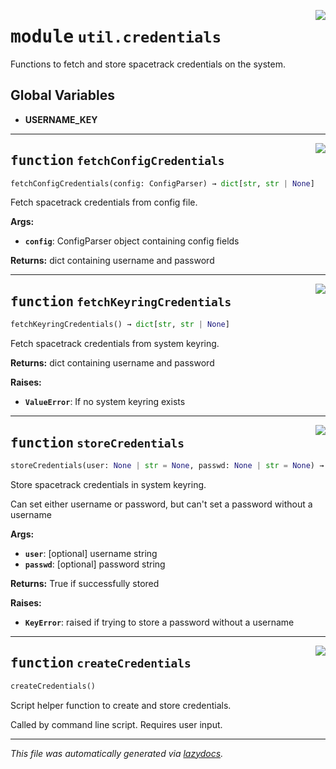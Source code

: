 <!-- markdownlint-disable -->

<a href="../spherapy/util/credentials.py#L0"><img align="right" style="float:right;" src="https://img.shields.io/badge/-source-cccccc?style=flat-square"></a>

# <kbd>module</kbd> `util.credentials`
Functions to fetch and store spacetrack credentials on the system. 

**Global Variables**
---------------
- **USERNAME_KEY**

---

<a href="../spherapy/util/credentials.py#L14"><img align="right" style="float:right;" src="https://img.shields.io/badge/-source-cccccc?style=flat-square"></a>

## <kbd>function</kbd> `fetchConfigCredentials`

```python
fetchConfigCredentials(config: ConfigParser) → dict[str, str | None]
```

Fetch spacetrack credentials from config file. 



**Args:**
 
 - <b>`config`</b>:  ConfigParser object containing config fields 



**Returns:**
 dict containing username and password 


---

<a href="../spherapy/util/credentials.py#L33"><img align="right" style="float:right;" src="https://img.shields.io/badge/-source-cccccc?style=flat-square"></a>

## <kbd>function</kbd> `fetchKeyringCredentials`

```python
fetchKeyringCredentials() → dict[str, str | None]
```

Fetch spacetrack credentials from system keyring. 



**Returns:**
  dict containing username and password 



**Raises:**
 
 - <b>`ValueError`</b>:  If no system keyring exists 


---

<a href="../spherapy/util/credentials.py#L66"><img align="right" style="float:right;" src="https://img.shields.io/badge/-source-cccccc?style=flat-square"></a>

## <kbd>function</kbd> `storeCredentials`

```python
storeCredentials(user: None | str = None, passwd: None | str = None) → bool
```

Store spacetrack credentials in system keyring. 

Can set either username or password, but can't set a password without a username 



**Args:**
 
 - <b>`user`</b>:  [optional] username string 
 - <b>`passwd`</b>:  [optional] password string 



**Returns:**
 True if successfully stored 



**Raises:**
 
 - <b>`KeyError`</b>:  raised if trying to store a password without a username 


---

<a href="../spherapy/util/credentials.py#L96"><img align="right" style="float:right;" src="https://img.shields.io/badge/-source-cccccc?style=flat-square"></a>

## <kbd>function</kbd> `createCredentials`

```python
createCredentials()
```

Script helper function to create and store credentials. 

Called by command line script. Requires user input. 




---

_This file was automatically generated via [lazydocs](https://github.com/ml-tooling/lazydocs)._
